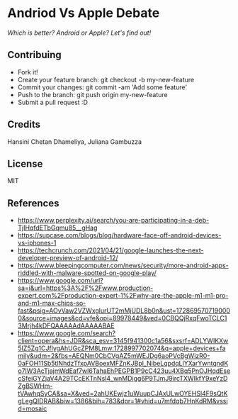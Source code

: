 
# Andriod Vs Apple Debate
*Which is better? Android or Apple? Let's find out!*

## Contribuing
- Fork it!
- Create your feature branch: git checkout -b my-new-feature
- Commit your changes: git commit -am 'Add some feature'
- Push to the branch: git push origin my-new-feature
- Submit a pull request :D

## Credits
Hansini Chetan Dhameliya, Juliana Gambuzza

## License

MIT

## References

- https://www.perplexity.ai/search/you-are-participating-in-a-deb-TjIHqfdETbGqmu85__gHag
- https://supcase.com/blogs/blog/hardware-face-off-android-devices-vs-iphones-1
- https://techcrunch.com/2021/04/21/google-launches-the-next-developer-preview-of-android-12/
- https://www.bleepingcomputer.com/news/security/more-android-apps-riddled-with-malware-spotted-on-google-play/
- https://www.google.com/url?sa=i&url=https%3A%2F%2Fwww.production-expert.com%2Fproduction-expert-1%2Fwhy-are-the-apple-m1-m1-pro-and-m1-max-chips-so-fast&psig=AOvVaw2VZWxglurUT2mMjUDL8b0n&ust=1728695707190000&source=images&cd=vfe&opi=89978449&ved=0CBQQjRxqFwoTCLC13Mrjh4kDFQAAAAAdAAAAABAE
- https://www.google.com/search?client=opera&hs=JDR&sca_esv=3145f941300c1a56&sxsrf=ADLYWIKXw5IZ5Zg1CJflygAhUGcZPM8Lmw:1728997702074&q=apple+devices+family&udm=2&fbs=AEQNm0CbCVgAZ5mWEJDg6aoPVcBgWizR0-0aFOH11Sb5tlNhdzTfxpAVBoexMFZnKJBpl_NibeLqpdqLlYXarYwntqndKo7lW3AcTjajmWdEaf7wl6TahaEhPEGPB1P9cC423uu4XBq5PnOJHqdEsecSfeiGYZjaV4A29TCcEKTnNsl4_wnMDigg6P9TJmJ9ircTXWIkfY9xeYzDZgBSWHm-tVAwhqSyCA&sa=X&ved=2ahUKEwjz1uWuupCJAxULwOYEHSl4F9sQtKgLegQIDRAB&biw=1386&bih=783&dpr=1#vhid=u7mfdqb7HnKdRM&vssid=mosaic


